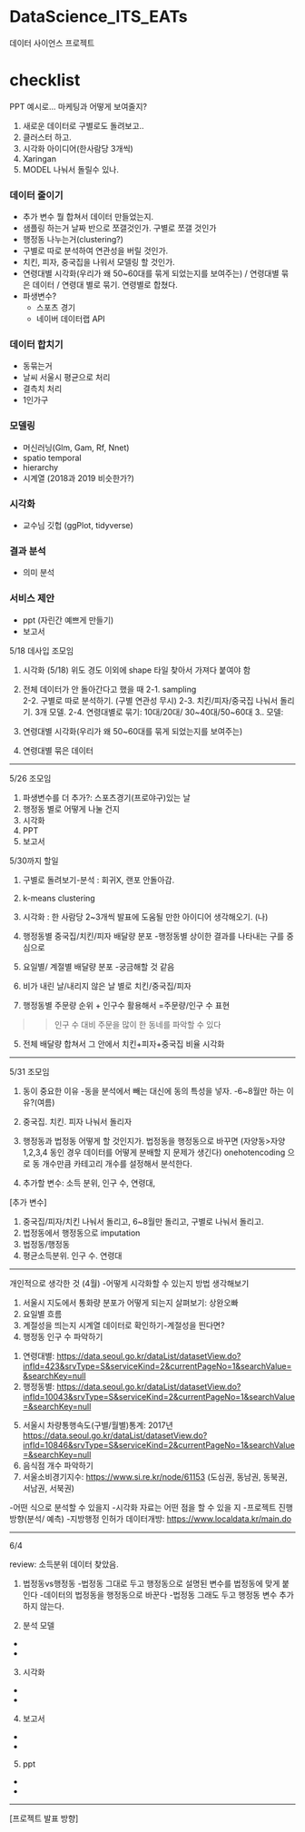 # DataScience_ITS_EATs

데이터 사이언스 프로젝트 

# checklist

PPT 예시로... 마케팅과 어떻게 보여줄지?

1. 새로운 데이터로 구별로도 돌려보고..
2. 클러스터 하고.
3. 시각화 아이디어(한사람당 3개씩)
4. Xaringan
5. MODEL 나눠서 돌릴수 있나.

### 데이터 줄이기
- 추가 변수 뭘 합쳐서 데이터 만들었는지.
- 샘플링 하는거 날짜 반으로 쪼갤것인가. 구별로 쪼갤 것인가
- 행정동 나누는거(clustering?)
- 구별로 따로 분석하여 연관성을 버릴 것인가.
- 치킨, 피자, 중국집을 나워서 모델링 할 것인가.
- 연령대별 시각화(우리가 왜 50~60대를 묶게 되었는지를 보여주는) / 연령대별 묶은 데이터 / 연령대 별로 묶기.
   연령별로 합쳤다.
- 파생변수?
   - 스포츠 경기
   - 네이버 데이터랩 API

### 데이터 합치기
- 동묶는거
- 날씨 서울시 평균으로 처리
- 결측치 처리
- 1인가구

### 모델링
- 머신러닝(Glm, Gam, Rf, Nnet)
- spatio temporal
- hierarchy
- 시계열 (2018과 2019 비슷한가?)

### 시각화
- 교수님 깃헙 (ggPlot, tidyverse)

### 결과 분석
- 의미 분석

### 서비스 제안
- ppt (자린간 예쁘게 만들기)
- 보고서


5/18 데사입 조모임

1. 시각화 (5/18)
위도 경도 이외에 shape 타일 찾아서 가져다 붙여야 함
2. 전체 데이터가 안 돌아간다고 했을 때 
2-1. sampling  
2-2. 구별로 따로 분석하기. (구별 연관성 무시)
2-3. 치킨/피자/중국집 나눠서 돌리기. 3개 모델. 
2-4. 연령대별로 묶기: 10대/20대/ 30~40대/50~60대 
3.. 모델: 

1. 연령대별 시각화(우리가 왜 50~60대를 묶게 되었는지를 보여주는)
2. 연령대별 묶은 데이터
-----------------------------------------------------------------------------------------------------------------
5/26 조모임

1. 파생변수를 더 추가?: 스포츠경기(프로야구)있는 날
2. 행정동 별로 어떻게 나눌 건지 
3. 시각화
4. PPT
5. 보고서

5/30까지 할일
1. 구별로 돌려보기-분석 : 회귀X, 랜포 안돌아감. 
2. k-means clustering   
3. 시각화 : 한 사람당 2~3개씩 발표에 도움될 만한 아이디어 생각해오기.
(나)
1. 행정동별 중국집/치킨/피자 배달량 분포
-행정동별 상이한 결과를 나타내는 구를 중심으로

2. 요일별/ 계절별 배달량 분포 
-궁금해할 것 같음

3. 비가 내린 날/내리지 않은 날 별로
치킨/중국집/피자

4. 행정동별 주문량 순위 + 인구수 활용해서 =주문량/인구 수 표현
>>인구 수 대비 주문을 많이 한 동네를 파악할 수 있다

5. 전체 배달량 합쳐서 그 안에서 치킨+피자+중국집 비율 시각화
------------------------------------------------------------------------------------------------------------------
5/31 조모임
1. 동이 중요한 이유
-동을 분석에서 빼는 대신에 동의 특성을 넣자.
-6~8월만 하는 이유?(여름)

3. 중국집. 치킨. 피자 나눠서 돌리자
4. 행정동과 법정동 어떻게 할 것인지가. 
법정동을 행정동으로 바꾸면 (자양동>자양 1,2,3,4 동인 경우 데이터를 어떻게 분배할 지 문제가 생긴다)
onehotencoding 으로 동 개수만큼 카테고리 개수를 설정해서 분석한다. 
5. 추가할 변수: 소득 분위, 인구 수, 연령대, 
 
[추가 변수]
1. 중국집/피자/치킨 나눠서 돌리고, 6~8월만 돌리고, 구별로 나눠서 돌리고.
2. 법정동에서 행정동으로 imputation 
3. 법정동/행정동
4. 평균소득분위. 인구 수. 연령대

---------------------------------------------------------------------------------------------------------------
개인적으로 생각한 것 (4월)
-어떻게 시각화할 수 있는지 방법 생각해보기
1. 서울시 지도에서 통화량 분포가 어떻게 되는지 살펴보기: 상완오빠
2. 요일별 흐름
3. 계절성을 띄는지 시계열 데이터로 확인하기-계절성을 띈다면?
4. 행정동 인구 수 파악하기
1) 연령대별: https://data.seoul.go.kr/dataList/datasetView.do?infId=423&srvType=S&serviceKind=2&currentPageNo=1&searchValue=&searchKey=null
2) 행정동별: https://data.seoul.go.kr/dataList/datasetView.do?infId=10043&srvType=S&serviceKind=2&currentPageNo=1&searchValue=&searchKey=null

5. 서울시 차량통행속도(구별/월별)통계: 2017년
https://data.seoul.go.kr/dataList/datasetView.do?infId=10846&srvType=S&serviceKind=2&currentPageNo=1&searchValue=&searchKey=null
5. 음식점 개수 파악하기 
6. 서울소비경기지수: https://www.si.re.kr/node/61153
(도심권, 동남권, 동북권, 서남권, 서북권)

-어떤 식으로 분석할 수 있을지
-시각화 자료는 어떤 점을 할 수 있을 지
-프로젝트 진행 방향(분석/ 예측)
-지방행정 인허가 데이터개방: https://www.localdata.kr/main.do

--------------------------------------------------------------------------------------------------------------------
6/4

review: 소득분위 데이터 찾았음. 

1) 법정동vs행정동
-법정동 그대로 두고 행정동으로 설명된 변수를 법정동에 맞게 붙인다
-데이터의 법정동을 행정동으로 바꾼다
-법정동 그래도 두고 행정동 변수 추가하지 않는다.

2) 분석 모델
-
-
3) 시각화 
-
-
4) 보고서 
-
-
5) ppt
-
-
--------------------------------------------------------------------------------------------------------------------
[프로젝트 발표 방향]
